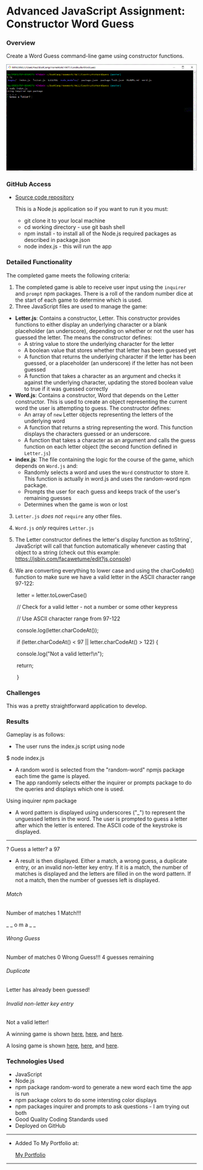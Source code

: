# Advanced JavaScript Assignment: Constructor Word Guess

### Overview

Create a Word Guess command-line game using constructor functions.

![Constructor Word Guess](./images/image01.gif)

### GitHub Access

- [Source code repository](<https://github.com/pvraab/ConstructorWordGuess>)

  This is a Node.js application so if you want to run it you must:

  - git clone it to your local machine
  - cd working directory - use git bash shell
  - npm install - to install all of the Node.js required packages as described in package.json
  - node index.js - this will run the app

### Detailed Functionality

The completed game meets the following criteria:

1. The completed game is able to receive user input using the `inquirer` and `prompt` npm packages. There is a roll of the random number dice at the start of each game to determine which is used.
2. Three JavaScript files are used to manage the game:

- **Letter.js**: Contains a constructor, Letter. This constructor provides functions to either display an underlying character or a blank placeholder (an underscore), depending on whether or not the user has guessed the letter. The means the constructor defines:
  - A string value to store the underlying character for the letter
  - A boolean value that stores whether that letter has been guessed yet
  - A function that returns the underlying character if the letter has been guessed, or a placeholder (an underscore) if the letter has not been guessed
  - A function that takes a character as an argument and checks it against the underlying character, updating the stored boolean value to true if it was guessed correctly
- **Word.js**: Contains a constructor, Word that depends on the Letter constructor. This is used to create an object representing the current word the user is attempting to guess. The constructor defines:
  - An array of `new` Letter objects representing the letters of the underlying word
  - A function that returns a string representing the word. This function displays the characters guessed or an underscore.
  - A function that takes a character as an argument and calls the guess function on each letter object (the second function defined in `Letter.js`)
- **index.js**: The file containing the logic for the course of the game, which depends on `Word.js` and:
  - Randomly selects a word and uses the `Word` constructor to store it. This function is actually in word.js and uses the random-word npm package.
  - Prompts the user for each guess and keeps track of the user's remaining guesses
  - Determines when the game is won or lost

3. `Letter.js` *does not* `require` any other files.

4. `Word.js` *only* requires `Letter.js`

5. The Letter constructor defines the letter's display function  as toString`, JavaScript will call that function automatically whenever casting that object to a string (check out this example: <https://jsbin.com/facawetume/edit?js,console>)

6. We are converting everything to lower case and using the charCodeAt() function to make sure we have a valid letter in the ASCII character range 97-122:

   

   ​        letter = letter.toLowerCase()

   ​        // Check for a valid letter - not a number or some other keypress

   ​        // Use ASCII character range from 97-122

   ​        console.log(letter.charCodeAt());

   ​        if (letter.charCodeAt() < 97 || letter.charCodeAt() > 122) {

   ​            console.log("Not a valid letter!\n");

   ​            return;

   ​        }

   

### Challenges

This was a pretty straightforward application to develop.

### Results

Gameplay is as follows:

- The user runs the index.js script using node

$ node index.js

- A random word is selected from the "random-word" npmjs package each time the game is played.
- The app randomly selects either the inquirer or prompts package to do the queries and displays which one is used.

Using inquirer npm package



- A word pattern is displayed using underscores ("_") to represent the unguessed letters in the word. The user is prompted to guess a letter after which the letter is entered. The ASCII code of the keystroke is displayed. 

 _ _ _ _

? Guess a letter? a
97

- A result is then displayed. Either a match, a wrong guess, a duplicate entry, or an invalid non-letter key entry. If it is a match, the number of matches is displayed and the letters are filled in on the word pattern. If not a match, then the number of guesses left is displayed.

###### Match

Number of matches 1
Match!!!

_ _ o m a _ _

###### Wrong Guess

Number of matches 0
Wrong Guess!!!  4 guesses remaining

###### Duplicate

Letter has already been guessed!

###### Invalid non-letter key entry

Not a valid letter!

A winning game is shown [here](./images/image01.gif), [here](./images/image02.gif), and [here](./images/image03.gif).

A losing game is shown [here](./images/image04.gif), [here](./images/image05.gif), and [here](./images/image06.gif).

### Technologies Used

- JavaScript
- Node.js
- npm package random-word to generate a new word each time the app is run
- npm package colors to do some intersting color displays
- npm packages inquirer and prompts to ask questions - I am trying out both
- Good Quality Coding Standards used
- Deployed on GitHub

------

- Added To My Portfolio at:

  [My Portfolio](<https://github.com/pvraab/RaabPortfolio>)

  



------

